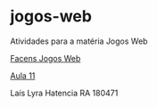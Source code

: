 # jogos-web
Atividades para a matéria Jogos Web

[Facens Jogos Web](https://januscahill.github.io/jogos-web/FacensJogosWeb.html)

[Aula 11](https://januscahill.github.io/jogos-web/Picole%20-%20Aula11.html)

Laís Lyra Hatencia
RA 180471
